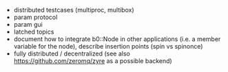  - distributed testcases (multiproc, multibox)
 - param protocol
 - param gui
 - latched topics
 - document how to integrate b0::Node in other applications (i.e. a member variable for the node), describe insertion points (spin vs spinonce)
 - fully distributed / decentralized (see also https://github.com/zeromq/zyre as a possible backend)
